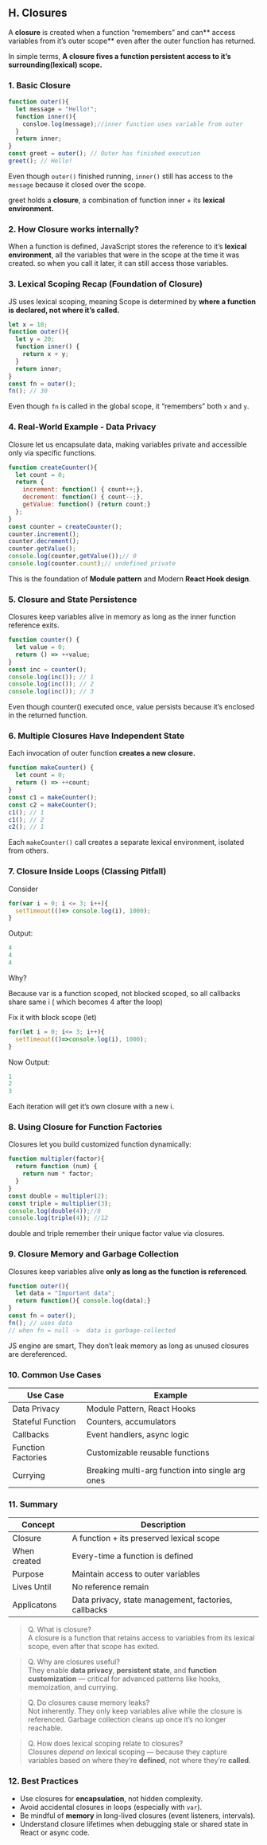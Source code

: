 ## H. Closures

A **closure** is created when a function “remembers” and can** access variables from it’s outer scope** even after the outer function has returned.

In simple terms, **A closure fives a function persistent access to it’s surrounding(lexical) scope.**

### 1. Basic Closure

```js
function outer(){
  let message = "Hello!";
  function inner(){
    consloe.log(message);//inner function uses variable from outer
  }
  return inner;
}
const greet = outer(); // Outer has finished execution
greet(); // Hello!
```
Even though `outer()` finished running, `inner()` still has access to the `message` because it closed over the scope.

greet holds a **closure**, a combination of function inner + its **lexical environment.**

### 2. How Closure works internally?

When a function is defined, JavaScript stores the reference to it’s **lexical environment**, all the variables that were in the scope at the time it was created. so when you call it later, it can still access those variables.

### 3. Lexical Scoping Recap (Foundation of Closure)

JS uses lexical scoping, meaning Scope is determined by **where a function is declared, not where it’s called.**

```js
let x = 10;
function outer(){
  let y = 20;
  function inner() {
    return x + y;
  }
  return inner;
}
const fn = outer();
fn(); // 30
```
Even though `fn` is called in the global scope, it “remembers” both `x` and `y`.

### 4. Real-World Example - Data Privacy

Closure let us encapsulate data, making variables private and accessible only via specific functions.

```js
function createCounter(){
  let count = 0;
  return {
    increment: function() { count++;},
    decrement: function() { count--;},
    getValue: function() {return count;}
  };
}
const counter = createCounter();
counter.increment();
counter.decrement();
counter.getValue();
console.log(counter,getValue());// 0
console.log(counter.count);// undefined private
```
This is the foundation of **Module pattern** and Modern **React Hook design**.

### 5. Closure and State Persistence

Closures keep variables alive in memory as long as the inner function reference exits.

```js
function counter() {
  let value = 0;
  return () => ++value;
}
const inc = counter();
console.log(inc()); // 1
console.log(inc()); // 2
console.log(inc()); // 3
```
Even though counter() executed once, value persists because it’s enclosed in the returned function.

### 6. Multiple Closures Have Independent State

Each invocation of outer function **creates a new closure.**

```js
function makeCounter() {
  let count = 0;
  return () => ++count;
}
const c1 = makeCounter();
const c2 = makeCounter();
c1(); // 1
c1(); // 2
c2(); // 1
```
Each `makeCounter()` call creates a separate lexical environment, isolated from others.

### 7. Closure Inside Loops (Classing Pitfall)

Consider

```js
for(var i = 0; i <= 3; i++){
  setTimeout(()=> console.log(i), 1000);
}
```
Output:

```js
4
4
4
```
Why?

Because var is a function scoped, not blocked scoped, so all callbacks share same i ( which becomes 4 after the loop)

Fix it with block scope (let)

```js
for(let i = 0; i<= 3; i++){
  setTimeout(()=>console.log(i), 1000);
}
```
Now Output:

```js
1
2
3
```
Each iteration will get it’s own closure with a new i.

### 8. Using Closure for Function Factories

Closures let you build customized function dynamically:

```js
function multipler(factor){
  return function (num) {
    return num * factor;
  }
}
const double = multipler(2);
const triple = multiplier(3);
console.log(double(4));//8
console.log(triple(4)); //12 
```
double and triple remember their unique factor value via closures.

### 9. Closure Memory and Garbage Collection

Closures keep variables alive **only as long as the function is referenced**.

```js
function outer(){
  let data = "Important data";
  return function(){ console.log(data);}
}
const fn = outer();
fn(); // uses data
// when fn = null ->  data is garbage-collected
```
JS engine are smart, They don’t leak memory as long as unused closures are dereferenced.

### 10. Common Use Cases

| **Use Case** | **Example** |
| --- | --- |
| Data Privacy | Module Pattern, React Hooks |
| Stateful Function | Counters, accumulators |
| Callbacks | Event handlers, async logic |
| Function Factories | Customizable reusable functions |
| Currying | Breaking multi-arg function into single arg ones |

### 11. Summary

| **Concept** | **Description** |
| --- | --- |
| Closure | A function + its preserved lexical scope |
| When created | Every-time a function is defined |
| Purpose | Maintain access to outer variables |
| Lives Until | No reference remain |
| Applicatons | Data privacy, state management, factories, callbacks |

>Q. What is closure?<br>
A closure is a function that retains access to variables from its lexical scope, even after that scope has exited.


>Q. Why are closures useful?<br>
They enable **data privacy**, **persistent state**, and **function customization** — critical for advanced patterns like hooks, memoization, and currying.


>Q. Do closures cause memory leaks?<br>
Not inherently. They only keep variables alive while the closure is referenced. Garbage collection cleans up once it’s no longer reachable.


>Q. How does lexical scoping relate to closures?<br>
Closures _depend on_ lexical scoping — because they capture variables based on where they’re **defined**, not where they’re **called**.

### 12. Best Practices

- Use closures for **encapsulation**, not hidden complexity.
- Avoid accidental closures in loops (especially with `var`).
- Be mindful of **memory** in long-lived closures (event listeners, intervals).
- Understand closure lifetimes when debugging stale or shared state in React or async code.